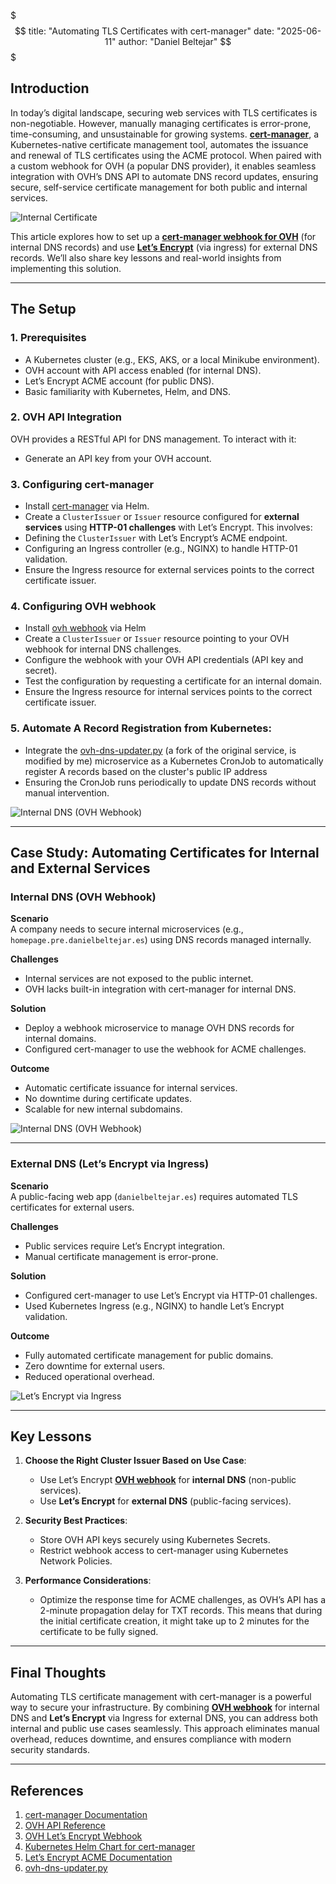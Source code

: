 $$$
title: "Automating TLS Certificates with cert-manager"
date: "2025-06-11"
author: "Daniel Beltejar"
$$$

## Introduction  
In today’s digital landscape, securing web services with TLS certificates is non-negotiable. However, manually managing certificates is error-prone, time-consuming, and unsustainable for growing systems. **[cert-manager](https://cert-manager.io/)**, a Kubernetes-native certificate management tool, automates the issuance and renewal of TLS certificates using the ACME protocol. When paired with a custom webhook for OVH (a popular DNS provider), it enables seamless integration with OVH’s DNS API to automate DNS record updates, ensuring secure, self-service certificate management for both public and internal services.  

![Internal Certificate](https://danielbeltejar.es/assets/images/posts/2/internal-certificate.webp)

This article explores how to set up a **[cert-manager webhook for OVH](https://artifacthub.io/packages/helm/cert-manager-webhook-ovh/cert-manager-webhook-ovh)** (for internal DNS records) and use **[Let’s Encrypt](https://letsencrypt.org/)** (via ingress) for external DNS records. We’ll also share key lessons and real-world insights from implementing this solution.  

---

## The Setup  

### 1. Prerequisites  
- A Kubernetes cluster (e.g., EKS, AKS, or a local Minikube environment).  
- OVH account with API access enabled (for internal DNS).  
- Let’s Encrypt ACME account (for public DNS).  
- Basic familiarity with Kubernetes, Helm, and DNS.  

### 2. OVH API Integration  
OVH provides a RESTful API for DNS management. To interact with it:  
- Generate an API key from your OVH account.  

### 3. Configuring cert-manager  
- Install [cert-manager](https://github.com/jetstack/cert-manager) via Helm.
- Create a `ClusterIssuer` or `Issuer` resource configured for **external services** using **HTTP-01 challenges** with Let’s Encrypt. This involves:
- Defining the `ClusterIssuer` with Let’s Encrypt’s ACME endpoint.
- Configuring an Ingress controller (e.g., NGINX) to handle HTTP-01 validation.
- Ensure the Ingress resource for external services points to the correct certificate issuer.

### 4. Configuring OVH webhook
- Install [ovh webhook](https://artifacthub.io/packages/helm/cert-manager-webhook-ovh/cert-manager-webhook-ovh) via Helm
- Create a `ClusterIssuer` or `Issuer` resource pointing to your OVH webhook for internal DNS challenges.
- Configure the webhook with your OVH API credentials (API key and secret).
- Test the configuration by requesting a certificate for an internal domain.  
- Ensure the Ingress resource for internal services points to the correct certificate issuer.

### 5. Automate A Record Registration from Kubernetes:
- Integrate the [ovh-dns-updater.py](https://github.com/danielbeltejar/ovh-dns-updater) (a fork of the original service, is modified by me) microservice as a Kubernetes CronJob to automatically register A records based on the cluster's public IP address
- Ensuring the CronJob runs periodically to update DNS records without manual intervention.

![Internal DNS (OVH Webhook)](https://danielbeltejar.es/assets/images/posts/2/kubernetes-cronjob-ovh-dns-updater.webp)

---

## Case Study: Automating Certificates for Internal and External Services  

### Internal DNS (OVH Webhook) 
**Scenario**  
A company needs to secure internal microservices (e.g., `homepage.pre.danielbeltejar.es`) using DNS records managed internally.  

**Challenges**  
- Internal services are not exposed to the public internet.  
- OVH lacks built-in integration with cert-manager for internal DNS.  

**Solution**  
- Deploy a webhook microservice to manage OVH DNS records for internal domains.  
- Configured cert-manager to use the webhook for ACME challenges.  

**Outcome**  
- Automatic certificate issuance for internal services.  
- No downtime during certificate updates.  
- Scalable for new internal subdomains.  

![Internal DNS (OVH Webhook)](https://danielbeltejar.es/assets/images/posts/2/cluster-issuer-lets-encrypt-ovh.webp)

---

### External DNS (Let’s Encrypt via Ingress)
**Scenario**  
A public-facing web app (`danielbeltejar.es`) requires automated TLS certificates for external users.  

**Challenges**  
- Public services require Let’s Encrypt integration.  
- Manual certificate management is error-prone.  

**Solution**  
- Configured cert-manager to use Let’s Encrypt via HTTP-01 challenges.  
- Used Kubernetes Ingress (e.g., NGINX) to handle Let’s Encrypt validation.  

**Outcome**  
- Fully automated certificate management for public domains.  
- Zero downtime for external users.  
- Reduced operational overhead.  

![Let’s Encrypt via Ingress](https://danielbeltejar.es/assets/images/posts/2/cluster-issuer-lets-encrypt-http.webp)

---

## Key Lessons  

1. **Choose the Right Cluster Issuer Based on Use Case**:  
   - Use Let’s Encrypt **[OVH webhook](https://artifacthub.io/packages/helm/cert-manager-webhook-ovh/cert-manager-webhook-ovh)** for **internal DNS** (non-public services).  
   - Use **Let’s Encrypt** for **external DNS** (public-facing services).  

2. **Security Best Practices**:  
   - Store OVH API keys securely using Kubernetes Secrets.  
   - Restrict webhook access to cert-manager using Kubernetes Network Policies.  

3. **Performance Considerations**:  
   - Optimize the response time for ACME challenges, as OVH’s API has a 2-minute propagation delay for TXT records. This means that during the initial certificate creation, it might take up to 2 minutes for the certificate to be fully signed.
---

## Final Thoughts  
Automating TLS certificate management with cert-manager is a powerful way to secure your infrastructure. By combining **[OVH webhook](https://artifacthub.io/packages/helm/cert-manager-webhook-ovh/cert-manager-webhook-ovh)** for internal DNS and **Let’s Encrypt** via Ingress for external DNS, you can address both internal and public use cases seamlessly. This approach eliminates manual overhead, reduces downtime, and ensures compliance with modern security standards.  

---

## References  
1. [cert-manager Documentation](https://cert-manager.io/docs/)  
2. [OVH API Reference](https://developer.ovh.com/)  
3. [OVH Let’s Encrypt Webhook](https://artifacthub.io/packages/helm/cert-manager-webhook-ovh/cert-manager-webhook-ovh)  
4. [Kubernetes Helm Chart for cert-manager](https://github.com/jetstack/cert-manager-helm)  
5. [Let’s Encrypt ACME Documentation](https://letsencrypt.org/docs/)  
6. [ovh-dns-updater.py](https://github.com/danielbeltejar/ovh-dns-updater)